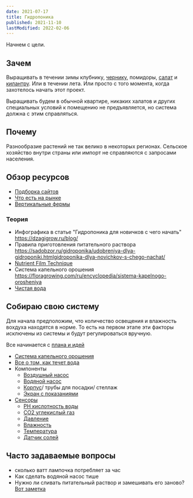 ```yaml
---
date: 2021-07-17
title: Гидропоника
published: 2021-11-10
lastModified: 2022-02-06
---
```


Начнем с цели.


## Зачем

Выращивать в течении зимы клубнику, [чернику](/ru/make/hydroponics/blackberry), помидоры, [салат](/ru/make/hydroponics/lettuce) и [килантру](/ru/make/hydroponics/greens). Или в течении лета. Или просто с того момента, когда захотелось начать этот проект.

Выращивать будем в обычной квартире, никаких халатов и других специальных условий к помещению не предъявляется, но система должна с этим справляться.


## Почему

Разнообразие растений не так велико в некоторых регионах. Сельское хозяйство внутри страны или импорт не справляются с запросами населения.


## Обзор ресурсов

- [Подборка сайтов](/ru/make/hydroponics/online-resources)
- [Что есть на рынке](/ru/make/hydroponics/readymade)
- [Вертикальные фермы](/ru/make/hydroponics/vertical-farming)


### Теория

- Инфографика в статье "Гидропоника для новичков с чего начать"  https://dzagigrow.ru/blog/
- Правила приготовления питательного раствора https://sadobzor.ru/gidroponika/udobreniya-dlya-gidroponiki.htmlgidroponika-dlya-novichkov-s-chego-nachat/
- [Nutrient Film Technique](/ru/make/hydroponics/nutrient-film-technique)
- Система капельного орошения https://floragrowing.com/ru/encyclopedia/sistema-kapelnogo-orosheniya
- [Чистая вода](/ru/make/hydroponics/clean-water)

## Собираю свою систему

Для начала предположим, что количество освещения и влажность вохдуха находятся в норме. То есть на первом этапе эти факторы исключены из системы и будут регулироваться вручную.

Все начинается с [плана и идей](/ru/make/hydroponics/plan)

- [Система капельного орошения](/ru/make/hydroponics/drip-system)
- [Все о том, как течет вода](/ru/make/hydroponics/water-flow)
- Компоненты
  - [Воздушный насос](/ru/make/hydroponics/air-pump)
  - [Водяной насос](/ru/make/hydroponics/water-pump)
  - [Корпус](/ru/make/hydroponics/frame)/ трубы для посадки/ стеллаж
  - [Экран с показаниями](/ru/make/hydroponics/dashboard-ui)
- [Сенсоры](/ru/make/hydroponics/sensors)
  - [PH кислотность воды](/ru/make/hydroponics/sensors/ph)
  - [CO2 углекислый газ](/ru/make/hydroponics/sensors/co2)
  - [Давление](/ru/make/hydroponics/sensors/pressure)
  - [Влажность](/ru/make/hydroponics/sensors/humidity)
  - [Температура](/ru/make/hydroponics/sensors/temperature)
  - [Датчик солей](/ru/make/hydroponics/sensors/tds)


## Часто задаваемые вопросы

- сколько ватт лампочка потребляет за час
- Как сделать водяной насос тише
- Нужно ли сливать питательный раствор и замешивать его заново? [Вот заметка]()